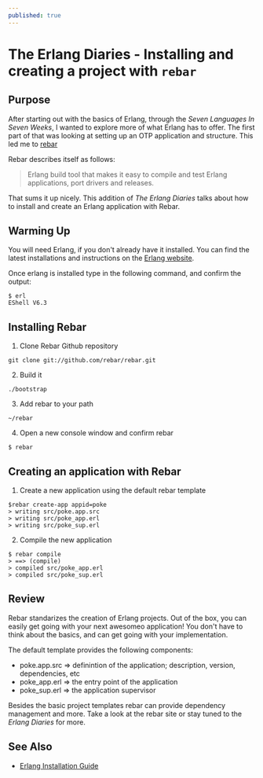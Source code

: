 ```yaml
---
published: true
---
```

# The Erlang Diaries - Installing and creating a project with `rebar`

## Purpose

After starting out with the basics of Erlang, through the *Seven Languages In Seven Weeks*, I wanted to explore more of what Erlang has to offer.  The first part of that was looking at setting up an OTP application and structure.  This led me to [rebar](https://github.com/rebar/)

Rebar describes itself as follows:
> Erlang build tool that makes it easy to compile and test Erlang applications, port drivers and releases.

That sums it up nicely.  This addition of *The Erlang Diaries* talks about how to install and create an Erlang application with Rebar.

## Warming Up

You will need Erlang, if you don't already have it installed.  You can find the latest installations and instructions on the [Erlang website](http://www.erlang.org/download.html).

Once erlang is installed type in the following command, and confirm the output:

```
$ erl
EShell V6.3 
```

## Installing Rebar

1. Clone Rebar Github repository
```
git clone git://github.com/rebar/rebar.git
```
2. Build it
```
./bootstrap
```
3. Add rebar to your path
```
~/rebar
```
4. Open a new console window and confirm rebar
```
$ rebar
```

## Creating an application with Rebar

1. Create a new application using the default rebar template
```
$rebar create-app appid=poke
> writing src/poke.app.src
> writing src/poke_app.erl
> writing src/poke_sup.erl
```
2. Compile the new application
```
$ rebar compile
> ==> (compile)
> compiled src/poke_app.erl
> compiled src/poke_sup.erl
```
## Review

Rebar standarizes the creation of Erlang projects.  Out of the box, you can easily get going with your next awesomeo application! You don't have to think about the basics, and can get going with your implementation.

The default template provides the following components:
* poke.app.src => definintion of the application; description, version, dependencies, etc
* poke_app.erl => the entry point of the application
* poke_sup.erl => the application supervisor

Besides the basic project templates rebar can provide dependency management and more.  Take a look at the rebar site or stay tuned to the *Erlang Diaries* for more.

## See Also

* [Erlang Installation Guide](http://www.erlang.org/doc/installation_guide/INSTALL-WIN32.html)
